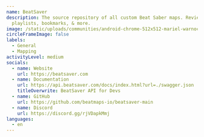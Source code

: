 ```yaml
---
name: BeatSaver
description: The source repository of all custom Beat Saber maps. Reviews,
  playlists, bookmarks, & more.
image: /static/uploads/communities/android-chrome-512x512-mariel-warnock.png
circleFrameImage: false
labels:
  - General
  - Mapping
activityLevel: medium
socials:
  - name: Website
    url: https://beatsaver.com
  - name: Documentation
    url: https://api.beatsaver.com/docs/index.html?url=./swagger.json
    titleOverwrite: BeatSaver API for Devs
  - name: GitHub
    url: https://github.com/beatmaps-io/beatsaver-main
  - name: Discord
    url: https://discord.gg/rjVDapkMmj
languages:
  - en
---
```

